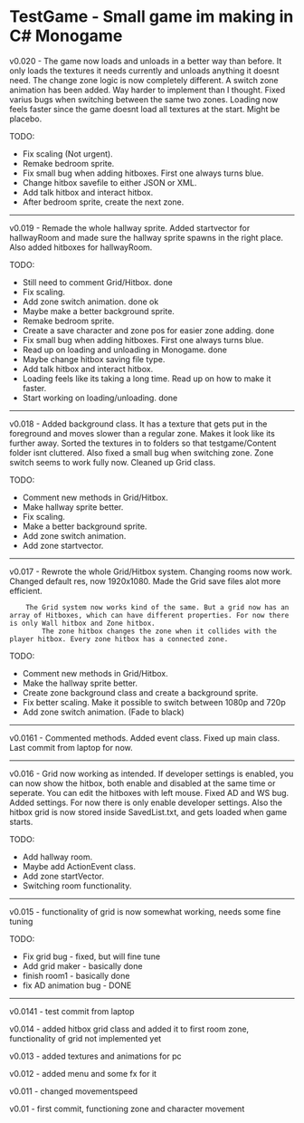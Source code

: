 # TestGame - Small game im making in C# Monogame


v0.020 - The game now loads and unloads in a better way than before. It only loads the textures it needs currently and unloads anything it doesnt need.
The change zone logic is now completely different. A switch zone animation has been added. Way harder to implement than I thought. Fixed varius bugs when switching between the same
two zones. Loading now feels faster since the game doesnt load all textures at the start. Might be placebo.

TODO:
- Fix scaling (Not urgent).
- Remake bedroom sprite.
- Fix small bug when adding hitboxes. First one always turns blue.
- Change hitbox savefile to either JSON or XML.
- Add talk hitbox and interact hitbox.
- After bedroom sprite, create the next zone.


------------------------------------------------------------------------------------------

v0.019 - Remade the whole hallway sprite. Added startvector for hallwayRoom and made sure the hallway sprite spawns in the right place. Also added hitboxes for hallwayRoom.

TODO:
- Still need to comment Grid/Hitbox.	done
- Fix scaling.
- Add zone switch animation.	done ok
- Maybe make a better background sprite.
- Remake bedroom sprite.
- Create a save character and zone pos for easier zone adding. done
- Fix small bug when adding hitboxes. First one always turns blue.
- Read up on loading and unloading in Monogame. done
- Maybe change hitbox saving file type. 
- Add talk hitbox and interact hitbox.
- Loading feels like its taking a long time. Read up on how to make it faster.
- Start working on loading/unloading. done

------------------------------------------------------------------------------------------

v0.018 - Added background class. It has a texture that gets put in the foreground and moves slower than a regular zone. Makes it look like its further away. Sorted the textures in to folders so that
testgame/Content folder isnt cluttered. Also fixed a small bug when switching zone. Zone switch seems to work fully now. Cleaned up Grid class.

TODO:
- Comment new methods in Grid/Hitbox.
- Make hallway sprite better.
- Fix scaling.
- Make a better background sprite.
- Add zone switch animation.
- Add zone startvector.


------------------------------------------------------------------------------------------

v0.017 - Rewrote the whole Grid/Hitbox system. Changing rooms now work. Changed default res, now 1920x1080. Made the Grid save files alot more efficient.

		The Grid system now works kind of the same. But a grid now has an array of Hitboxes, which can have different properties. For now there is only Wall hitbox and Zone hitbox.
			The zone hitbox changes the zone when it collides with the player hitbox. Every zone hitbox has a connected zone.
			


TODO:
- Comment new methods in Grid/Hitbox.
- Make the hallway sprite better.
- Create zone background class and create a background sprite.
- Fix better scaling. Make it possible to switch between 1080p and 720p
- Add zone switch animation. (Fade to black)

------------------------------------------------------------------------------------------


v0.0161 - Commented methods. Added event class. Fixed up main class. Last commit from laptop for now.

------------------------------------------------------------------------------------------

v0.016 - Grid now working as intended. If developer settings is enabled, you can now show the hitbox, both enable and
disabled at the same time or seperate. You can edit the hitboxes with left mouse. Fixed AD and WS bug. Added settings.
For now there is only enable developer settings. Also the hitbox grid is now stored inside SavedList.txt, and gets loaded
when game starts.

TODO:
- Add hallway room.
- Maybe add ActionEvent class.
- Add zone startVector.
- Switching room functionality.

------------------------------------------------------------------------------------------


v0.015 - functionality of grid is now somewhat working, needs some fine tuning

TODO:
- Fix grid bug - fixed, but will fine tune
- Add grid maker - basically done
- finish room1 - basically done
- fix AD animation bug - DONE

------------------------------------------------------------------------------------------

v0.0141 - test commit from laptop

v0.014 - added hitbox grid class and added it to first room zone, functionality of grid not implemented yet

v0.013 - added textures and animations for pc

v0.012 - added menu and some fx for it

v0.011 - changed movementspeed

v0.01 - first commit, functioning zone and character movement

